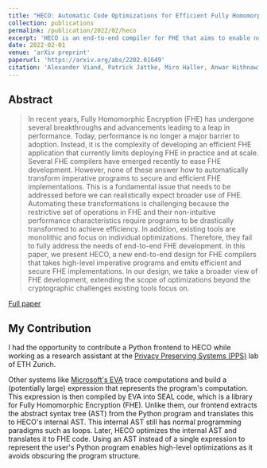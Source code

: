 ```yaml
---
title: "HECO: Automatic Code Optimizations for Efficient Fully Homomorphic Encryption"
collection: publications
permalink: /publication/2022/02/heco
excerpt: 'HECO is an end-to-end compiler for FHE that aims to enable non-experts to develop secure and efficient FHE applications.'
date: 2022-02-01
venue: 'arXiv preprint'
paperurl: 'https://arxiv.org/abs/2202.01649'
citation: 'Alexander Viand, Patrick Jattke, Miro Haller, Anwar Hithnawi. (2022). &quot;HECO: Automatic Code Optimizations for Efficient Fully Homomorphic Encryption&quot; <i>arXiv preprint, arXiv:2202.01649</i>.'
---
```


## Abstract
> In recent years, Fully Homomorphic Encryption (FHE) has undergone several breakthroughs and advancements leading to a leap in performance. Today, performance is no longer a major barrier to adoption. Instead, it is the complexity of developing an efficient FHE application that currently limits deploying FHE in practice and at scale. Several FHE compilers have emerged recently to ease FHE development. However, none of these answer how to automatically transform imperative programs to secure and efficient FHE implementations. This is a fundamental issue that needs to be addressed before we can realistically expect broader use of FHE. Automating these transformations is challenging because the restrictive set of operations in FHE and their non-intuitive performance characteristics require programs to be drastically transformed to achieve efficiency. In addition, existing tools are monolithic and focus on individual optimizations. Therefore, they fail to fully address the needs of end-to-end FHE development. In this paper, we present HECO, a new end-to-end design for FHE compilers that takes high-level imperative programs and emits efficient and secure FHE implementations. In our design, we take a broader view of FHE development, extending the scope of optimizations beyond the cryptographic challenges existing tools focus on.

[Full paper](https://arxiv.org/abs/2202.01649)

## My Contribution

I had the opportunity to contribute a Python frontend to HECO while working as a research assistant at the [Privacy Preserving Systems (PPS)](https://pps-lab.com) lab of ETH Zurich.

Other systems like [Microsoft's EVA](https://github.com/microsoft/EVA) trace computations and build a (potentially large) expression that represents the program's computation. This expression is then compiled by EVA into SEAL code, which is a library for Fully Homomorphic Encryption (FHE).
Unlike them, our frontend extracts the abstract syntax tree (AST) from the Python program and translates this to HECO's internal AST. This internal AST still has normal programming paradigms such as loops. Later, HECO optimizes the internal AST and translates it to FHE code. Using an AST instead of a single expression to represent the user's Python program enables high-level optimizations as it avoids obscuring the program structure.
